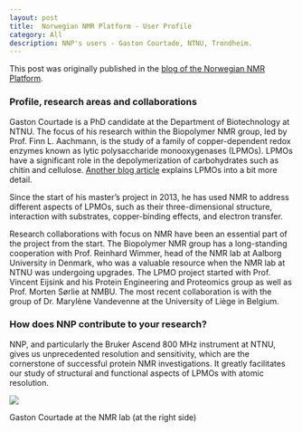 ```yaml
---
layout: post
title:  Norwegian NMR Platform - User Profile
category: All 
description: NNP's users - Gaston Courtade, NTNU, Trondheim.
---
```


This post was originally published in the [blog of the Norwegian NMR Platform](http://nmr.uib.no/index.php/news/blog/40-nnp-s-users-gaston-courtade).

### Profile, research areas and collaborations

Gaston Courtade is a PhD candidate at the Department of Biotechnology at NTNU. The focus of his research within the Biopolymer NMR group, led by Prof. Finn L. Aachmann, is the study of a family of copper-dependent redox enzymes known as lytic polysaccharide monooxygenases (LPMOs). LPMOs have a significant role in the depolymerization of carbohydrates such as chitin and cellulose. [Another blog article](https://gcourtade.github.io/all/2016/05/25/ntnu-blog.html) explains LPMOs into a bit more detail.

Since the start of his master’s project in 2013, he has used NMR to address different aspects of LPMOs, such as their three-dimensional structure, interaction with substrates, copper-binding effects, and electron transfer.

Research collaborations with focus on NMR have been an essential part of the project from the start. The Biopolymer NMR group has a long-standing cooperation with Prof. Reinhard Wimmer, head of the NMR lab at Aalborg University in Denmark, who was a valuable resource when the NMR lab at NTNU was undergoing upgrades. The LPMO project started with Prof. Vincent Eijsink and his Protein Engineering and Proteomics group as well as Prof. Morten Sørlie at NMBU. The most recent collaboration is with the group of Dr. Marylène Vandevenne at the University of Liège in Belgium.

### How does NNP contribute to your research?

NNP, and particularly the Bruker Ascend 800 MHz instrument at NTNU, gives us unprecedented resolution and sensitivity, which are the cornerstone of successful protein NMR investigations. It greatly facilitates our study of structural and functional aspects of LPMOs with atomic resolution.

![](http://nmr.uib.no/images/bilder/nnp_on_media/gaston.png)

Gaston Courtade at the NMR lab (at the right side)

